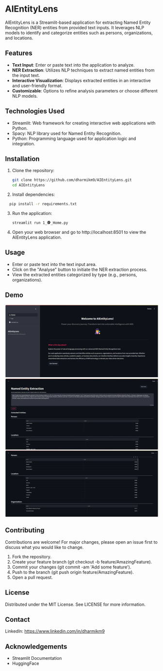 # AIEntityLens

AIEntityLens is a Streamlit-based application for extracting Named Entity Recognition (NER) entities from provided text inputs. It leverages NLP models to identify and categorize entities such as persons, organizations, and locations.

## Features

- **Text Input**: Enter or paste text into the application to analyze.
- **NER Extraction**: Utilizes NLP techniques to extract named entities from the input text.
- **Interactive Visualization**: Displays extracted entities in an interactive and user-friendly format.
- **Customizable**: Options to refine analysis parameters or choose different NLP models.

## Technologies Used

- Streamlit: Web framework for creating interactive web applications with Python.
- Spacy: NLP library used for Named Entity Recognition.
- Python: Programming language used for application logic and integration.

## Installation

1. Clone the repository:

   ```bash
   git clone https://github.com/dharmikm9/AIEntityLens.git
   cd AIEntityLens

2. Install dependencies:
 ```bash
   pip install -r requirements.txt
  ````

3. Run the application:
   ```bash
   streamlit run 1_🕵️_Home.py
   ```

4. Open your web browser and go to http://localhost:8501 to view the AIEntityLens application.


## Usage
- Enter or paste text into the text input area.
- Click on the "Analyse" button to initiate the NER extraction process.
- View the extracted entities categorized by type (e.g., persons, organizations).

## Demo
![Example Image](screenshots/homepage.jpg)
![Example Image](screenshots/ner_page.jpg)
![Example Image](screenshots/extracted_entities.jpg)

## Contributing
Contributions are welcome! For major changes, please open an issue first to discuss what you would like to change.

1. Fork the repository.
2. Create your feature branch (git checkout -b feature/AmazingFeature).
3. Commit your changes (git commit -am 'Add some feature').
4. Push to the branch (git push origin feature/AmazingFeature).
5. Open a pull request.

## License
Distributed under the MIT License. See LICENSE for more information.

## Contact

LinkedIn: https://www.linkedin.com/in/dharmikm9

## Acknowledgements
- Streamlit Documentation
- HuggingFace
   
